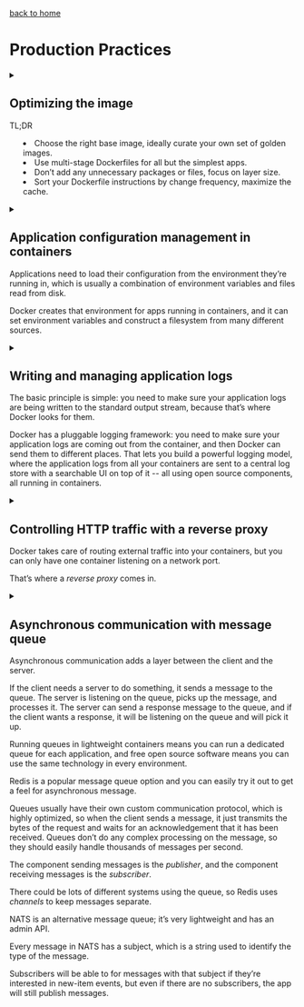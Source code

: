 [back to home](./README.md)

# Production Practices

<details>
<summary>

## Optimizing the image

TL;DR

- Choose the right base image, ideally curate your own set of golden images.
- Use multi-stage Dockerfiles for all but the simplest apps.
- Don’t add any unnecessary packages or files, focus on layer size.
- Sort your Dockerfile instructions by change frequency, maximize the cache.

</summary>

```bash
# show used disk space
docker system df
```

> It's a good habit to run `docker system prune` regularly -- it clears out image layers and the build cache without removing full images.

**Do not include/copy files in the image unless they are required**.

You could using the `.dockerignore` file to exclude them from the build context.

```Dockerfile
FROM diamol/base
CMD echo app- && ls app && echo docs- && ls docs
COPY . .
# this `rm -rf` doesn't remove the files in `COPY` layer
# the file still exist in `COPY` layer
RUN rm -rf docs
```

> Each instruction in a Dockerfile produces an image layer, and layers are merged together to form the whole image. If you write files in a layer, those files are permanently there; if you delete them in a subsequent layer, all Docker does is hide them in the filesystem.

**Choose the right base images.**

Base image size choice is as much about security as it is about disk space and network transfer time.

> If your OS base image has curl installed, an attacker could use that to download malware or upload your data to their servers, if they manage to break out of your app into the container.

Size isn’t just about disk space -- it’s also about what’s using the space.

> The largest OpenJDK images include the whole Java SDK, so there’s a nice attack vector there if someone manages to compromise your container. They could write some Java source code files into the container’s disk, compile them with the SDK, and run an app that does anything they want in the security context of your application container.

You have a team that chooses the right base images and builds their own versions for your organization, which is called the _Golden images_.

Another advantage of building your own golden image is that you can integrate additional security checks on the base layer in the build process, using a third-party tool like Anchore.

**Minimizing image layer count and layer size**

Many processes for installing software leave residues behind because they cache package lists or deploy extra recommend packages. You can remove some cache files after installation.

```Dockerfile
FROM debian:stretch-slim
RUN apt-get update
RUN apt-get install -y curl=7.52.1-5+deb9u9
RUN apt-get install -y socat=1.7.3.1-2+deb9u1
# Dockerfile.v2 - optimizing the install steps:
FROM debian:stretch-slim
RUN apt-get update \
  && apt-get install -y --no-install-recommends \ curl=7.52.1-5+deb9u9 \ socat=1.7.3.1-2+deb9u1 \
  && rm -rf /var/lib/apt/lists/*
```

Another advantage of combining multiple steps in a single `RUN` instruction is that it produces a single image layer.

Having fewer layers does make it much easier to keep track of your filesystem.

Multi-stage Dockerfiles should be a best practice for all but the simplest images, because they make it far easier to optimize the final image.

```Dockerfile
FROM diamol/base AS download
ARG DATASET_URL=https://archive.ics.uci.edu/ml/machine-learning-databases/url/url_svmlight.tar.gz
RUN wget -O dataset.tar.gz ${DATASET_URL}

FROM diamol/base AS expand
COPY --from=download dataset.tar.gz .
RUN tar xvzf dataset.tar.gz

FROM diamol/base
WORKDIR /dataset/url_svmlight
COPY --from=expand url_svmlight/Day1.svm .
```

It’s clear in each stage what you’re doing, and you don’t need to dive into unusual command optimizations to save disk space, because the final image will only have the files explicitly copied in from earlier stages.

One final advantage of multi-stage builds really brings it home: every stage has its own build cache. If you need to tweak the expand stage, when you run the build, the download stage will still come from the cache. Maximizing the build cache is the final part of optimization, and this is all about the speed of building the image.

The basic way to make the most of the build cache is to order the instructions in your Dockerfile so the things that change least frequently are at the start, and the things that change most frequently are toward the end.

</details>

<details>
<summary>

## Application configuration management in containers

Applications need to load their configuration from the environment they’re running in, which is usually a combination of environment variables and files read from disk.

Docker creates that environment for apps running in containers, and it can set environment variables and construct a filesystem from many different sources.

</summary>

### A multi-tiered approach to app configuration

The configuration model should reflect the structure of the data, which is typically one of three types:

- Release-level settings, which are the same for every environment for a given release
- Environment-level settings, which are different for every environment
- Feature-level settings, which can be used to change behavior between releases

Loading config overrides from a known path in your app code lets you provide them from any source into the container.

Mount different config directory to provide environment-based configuration.

There’s one nuance to this pattern -- your config target can either be a specific file path or a directory. A directory target is more flexible, but the source file names need to match the config file names the app expects.

The configuration can also load settings from environment variables, and they override any settings loaded from the file herarchy.

> This is the configuration approach recommended in [The Twelve-Factor App](https://12factor.net) -- a modern style of application architecture, where _environment variables always take precedence over other config sources_.

### Packaging config for every environment

Many application frameworks support a config management system where you bundle all the config files for every environment in your deployment, and at runtime you set a single value to specify the name of the environment you’re running in. The app platform loads the config file with the matching environment name, and your app is fully configured.

- config.json
- config.{ENV}.json
- _Environment variables_

This is kind of dangerous because all the config settings are included in the image. Be careful when using this approach.

### Loading configuration from the runtime

You add the module to your package list, and in your application code you specify the paths to the config directories and whether you want environment variables brought in to override the config files.

- Files are loaded from the config directory first which is populated in the Docker image.

- Environment-specific files are loaded from the config-override directory, which is empty in the image and can be the target for a container filesystem mount.
- Environment variables override the file settings.

A config API is a very useful feature in your app when you have multiple layers of config sources; it makes debugging configuration issues much easier, but you need to secure that data:

- Don't just publish the whole config; be selective and never include secrets;
- Secure the endpoint so only authorized users can access it;
- Make the config API a feature that can be enabled through config;

### Configuring legacy apps in the same way as new apps

Legacy apps have their own ideas about configuration, which don’t usually involve environment variables or file merges.

The approach here is to package a utility app or set of scripts that transform the configuration settings in the container environment into the configuration model the application expects. The exact implementation will depend on your app framework and how it uses config files, but the logic will be something like this:

1. Read in the config override settings from a specified source file in the container.
1. Read in the overrides from environment variables.
1. Merge the two sets of overrides, so environment variables take precedence.
1. Write the merged overrides to the specified target file in the container.

In practice you’ll use the release-level settings built into the container image, with the environment-level override file provided by the container platform in almost all cases, but the ability to set feature-level config with environment variables is a useful addition. It means you can react quickly to production issues—tuning down the level of logging if that’s a performance issue, or turning off a feature that has a security hole. It also means you can create a production-like environment on a dev machine to replicate a bug, using the production config override with secrets removed, and using environment variables instead.

</details>

<details>
<summary>

## Writing and managing application logs

The basic principle is simple: you need to make sure your application logs are being written to the standard output stream, because that’s where Docker looks for them.

Docker has a pluggable logging framework: you need to make sure your application logs are coming out from the container, and then Docker can send them to different places. That lets you build a powerful logging model, where the application logs from all your containers are sent to a central log store with a searchable UI on top of it -- all using open source components, all running in containers.

</summary>

### stderr and stdout

In a container, Docker watches stdout and stderr and collects the output from the streams, which is the source of the container logs.

Docker starts a process inside the container and collects the output streams from that process as logs. Docker treats both stdout and stderr in the same way.

Container logs are stored as _JSON files_, so the log entries remain available for detached containers which don’t have a terminal session, and for containers that have exited so there is no application process. Docker manages the JSON files for you and they have the same life cycle as the container, which means when the container is removed, the log files are removed too.

The format is very simple; it contains a JSON object for each log entry with the string containing the log, the name of the stream where the log came from (stdout or stderr), and a timestamp.

Docker creates a single JSON log file for each container by default, and will let it grow to any size (until it fills up your disk). You can configure Docker to use rolling files instead, with a maximum size limit, so that when the log file fills up, Docker starts writing to a new file. You also configure how many log files to use, and when they’re all full, Docker starts overwriting the first file.

You can set those options at the Docker Engine level so the changes apply to every container, or you can set them for individual containers.

```bash
docker container run -d --name timecheck2 --log-opt max-size=5k --log-opt max-file=3 IMAGE
```

### Replaying logs from other sinks to stdout

Some applications run in the background, so the container startup process isn't actually the application process. Other apps might use an existing logging framework that writes to log files or other locations (called _sinks_ in the logging world).

Either way, there are no application logs coming from the container start process, so Docker doesn’t see any logs.

The pattern for dealing with apps like this is to run a second process in the container startup command, which reads the log entries from the sink that the application uses and writes them to stdout.

> This is not a perfect solution. Your utility process is running in the foreground, so it needs to be robust because if it fails, your container exits, even if the actual application is still working in the background. And the reverse is true: if the application fails but the log relay keeps running, your container stays up even though the app is no longer working. You need health checks in your image to prevent that from happening. And lastly, this is not an efficient use of disk, especially if your app writes a lot of logs—they’ll be filling up a file in the container filesystem and filling up a JSON file on the Docker host machine.

### Collecting and forwarding container logs

Docker adds a consistent management layer over all your apps, which is especially useful with logs when you bring a consolidated logging system into your architecture.

Fluented is a unified logging layer. It can ingest logs from lots of different sources, filter or enrich the log entries, and then forward them on to lots of different targets.

Fluentd uses a config file to process logs. Run a container with a simple configuration that will have Fluentd collect logs and echo them to stdout in the container.

```bash
# run Fluentd publishing the standard port and using a config file:
docker container run -d -p 24224:24224 --name fluentd -v "$(pwd)/conf:/fluentd/etc" -e FLUENTD_CONF=stdout.conf fluentd

# now run some container set to use Docker's Fluentd log driver:
docker container run -d --log-driver=fluentd IMAGE
```

Fluentd adds its own metadata to each record when it stores logs, including the container ID and name.

<details>
<summary>

You can run Fluentd to collect all the logs, Elasticsearch in a container for log storage and the companion app Kibana, which is a search UI, in another container.

</summary>

```yaml
# docker-compose
version: '3.7'

services:
  # log collector, forwarder
  fluentd:
    image: fluentd
    environment:
      FLUENTD_CONF: elasticsearch.conf
    volumes:
      - ./conf:/fluentd/etc
    ports:
      - '24224:24224'
      - '24224:24224/udp'

  # log saver
  elasticsearch:
    image: elasticsearch
    ports:
      - '9200:9200'

  # GUI for log search
  kibana:
    image: kibana
    ports:
      - '5601:5601'

  # this container produce logs
  accesslog:
    image: access-log
    logging:
      driver: 'fluentd'
      options:
        tag: 'app.access-log.{{.ImageName}}'
```

```conf
# elasticsearch.conf
# fluentd/conf/fluent.conf
<source>
  @type forward
  port 24224
  bind 0.0.0.0
</source>
<match *.**>
  @type copy
  <store>
    @type elasticsearch
    host elasticsearch
    port 9200
    logstash_format true
    logstash_prefix fluentd
    logstash_dateformat %Y%m%d
    include_tag_key true
    type_name access_log
    tag_key @log_name
    flush_interval 1s
  </store>
  <store>
    @type stdout
  </store>
</match>
```

</details>

### Managing the log output and collection

Logging is a delicate balance between capturing enough information to be useful in diagnosing problems and not storing huge quantities of data.

Docker’s logging model gives you some additional flexibility to help with the balance, because you can produce container logs at a more verbose level than you expect to use, but filter them out before you store them.

Then if you need to see more verbose logs, you can alter the filter configuration rather than your app configuration so the Fluentd containers get replaced rather than your app containers.

### The Container logging model

**EFK**: Elasticsearch, Fluentd, Kibana

- A Fluentd container runs on every node in the cluster. Application containers always send logs to the local Fluentd instance on the same node.

- Elasticsearch is clustered, and the containers/replicas could run any node. The Fluentd containers send log records to the cluster.

- Kibana reads from the Elasticsearch cluster, give us GUI display.

</details>

<details>
<summary>

## Controlling HTTP traffic with a reverse proxy

Docker takes care of routing external traffic into your containers, but you can only have one container listening on a network port.

That’s where a _reverse proxy_ comes in.

</summary>

### Reverse proxy

A proxy is a network component that handles network traffic on behalf of some other component. You might have a proxy in your corporate network that:

- intercepts your browser requests and decides whether you’re allowed to access certain sites,
- logs all your activity,
- and caches the responses so other users of the same site get a faster experience.

You run a reverse proxy as the gateway to several web applications; all traffic goes to the reverse proxy, and it decides which app to get the content from.

A reverse proxy is the only container with published ports -- it receives all incoming request and fetches the responses from other containers. That means all your application containers become internal components, which can make it easier to scale, update, and secure them.

You can routing to services using Nginx without Docker Swarm or Kubernetes.

Nginx can work as a caching proxy, so when it fetches content from your application (called the _upstream_), it stores a copy in its local disk or memory store.

### cloud-native reverse proxy

Traefik.

There’s no static configuration file for each app you want to make available in the proxy; instead, you add labels to your containers, and Traefik uses those labels to build its own configuration and routing maps.

Dynamic configuration is one of the major benefits of a container-aware proxy like Traefik. You don’t need to start your upstream apps before you run Traefik because it watches for new containers while it’s running. You don’t have to restart Traefik or reload configuration to make a change to your application setup—that’s all part of your application deployment.

Traefik has its own API and web UI that shows the rules, so you can run Traefik without any other containers and then deploy an application and see how the config gets built.

How Traefik works:

- **Entrypoints**: These are the ports Traefik listens on for external traffic, so these map to the published ports for the container.

- **Routers**: These are the rules for matching an incoming request to a target container. HTTP routers have rules like host name and path to identify client requests.

- **Services**: These are the upstream components -- the application containers that actually serve the content to Traefik so it can pass the response back to the client.

- **Middlewares**: These are components that can modify requests from a router before they get sent to the service. You can use middleware components to change the request path or headers, or even to enforce authentication.

Applying some labels on the container to enable Traefik.

```yaml
services:
  upservice:
    labels:
      - 'traefik.enable=true'
      - 'traefik.http.routers.upservice.rule=Host(`upservice.ip`)'

  iotd:
    labels:
      - 'traefik.enable=true'
      - 'traefik.http.routers.image-gallery-api.rule=(Host(`iotd.local`) && PathPrefix(`/api`))'
      - 'traefik.http.middlewares.image-gallery-api-stripprefix.stripprefix.prefixes=/api,/api/'
      - 'traefik.http.routers.image-gallery-api.middlewares=image-gallery-api-stripprefix@docker'

  image-gallery:
    labels:
      - 'traefik.enable=true'
      - 'traefik.http.routers.image-gallery.rule=Host(`image-gallery.local`)'
      - 'traefik.http.services.image-gallery.loadbalancer.server.port=80'
```

Traefik supports some very sophisticated routing options. You can match by host name and path, or a path prefix, and then use a middleware component to strip prefixes

Routing, load-balancing, and SSL termination are the main features of a reverse proxy, and Traefik supports them all with dynamic configuration through container labels.

There's a sticky session, which you can enable in Traefik with a setting for the service. With sticky sessions enabled, your requests get served by the same container each time because Traefik sets a cookie identifying which container it should use for that client.

</details>

<details>
<summary>

## Asynchronous communication with message queue

Asynchronous communication adds a layer between the client and the server.

If the client needs a server to do something, it sends a message to the queue. The server is listening on the queue, picks up the message, and processes it. The server can send a response message to the queue, and if the client wants a response, it will be listening on the queue and will pick it up.

Running queues in lightweight containers means you can run a dedicated queue for each application, and free open source software means you can use the same technology in every environment.

Redis is a popular message queue option and you can easily try it out to get a feel for asynchronous message.

Queues usually have their own custom communication protocol, which is highly optimized, so when the client sends a message, it just transmits the bytes of the request and waits for an acknowledgement that it has been received. Queues don’t do any complex processing on the message, so they should easily handle thousands of messages per second.

The component sending messages is the _publisher_, and the component receiving messages is the _subscriber_.

There could be lots of different systems using the queue, so Redis uses _channels_ to keep messages separate.

NATS is an alternative message queue; it’s very lightweight and has an admin API.

Every message in NATS has a subject, which is a string used to identify the type of the message.

Subscribers will be able to for messages with that subject if they’re interested in new-item events, but even if there are no subscribers, the app will still publish messages.

</summary>

</details>
